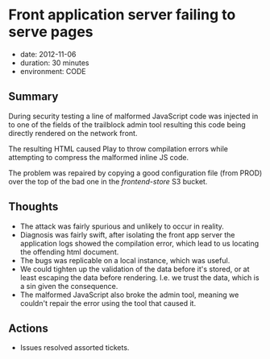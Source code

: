 # Front application server failing to serve pages

- date: 2012-11-06
- duration: 30 minutes
- environment: CODE

## Summary

During security testing a line of malformed JavaScript code was
injected in to one of the fields of the trailblock admin tool
resulting this code being directly rendered on the network front.

The resulting HTML caused Play to throw compilation errors while
attempting to compress the malformed inline JS code.

The problem was repaired by copying a good configuration file (from
PROD) over the top of the bad one in the _frontend-store_ S3 bucket. 

## Thoughts

- The attack was fairly spurious and unlikely to occur in reality.
- Diagnosis was fairly swift, after isolating the front app server the
  application logs showed the compilation error, which lead to us
  locating the offending html document.
- The bugs was replicable on a local instance, which was useful. 
- We could tighten up the validation of the data before it's stored, or
  at least escaping the data before rendering. I.e. we trust the data,
  which is a sin given the consequence.
- The malformed JavaScript also broke the admin tool, meaning we
  couldn't repair the error using the tool that caused it. 

## Actions
  
-  Issues resolved assorted tickets.
